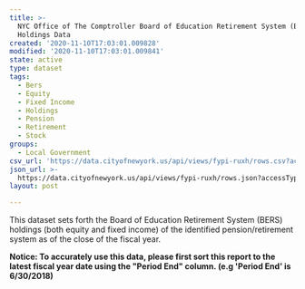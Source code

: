 ```yaml
---
title: >-
  NYC Office of The Comptroller Board of Education Retirement System (BERS)
  Holdings Data
created: '2020-11-10T17:03:01.009828'
modified: '2020-11-10T17:03:01.009841'
state: active
type: dataset
tags:
  - Bers
  - Equity
  - Fixed Income
  - Holdings
  - Pension
  - Retirement
  - Stock
groups:
  - Local Government
csv_url: 'https://data.cityofnewyork.us/api/views/fypi-ruxh/rows.csv?accessType=DOWNLOAD'
json_url: >-
  https://data.cityofnewyork.us/api/views/fypi-ruxh/rows.json?accessType=DOWNLOAD
layout: post

---
```

This dataset sets forth the Board of Education Retirement System (BERS) holdings (both equity and fixed income) of the identified pension/retirement system as of the close of the fiscal year.</p>
<b>Notice: To accurately use this data, please first sort this report to the latest fiscal year date using the "Period End" column. (e.g 'Period End' is 6/30/2018)
